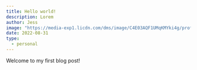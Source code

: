 ```yaml
---
title: Hello world!
description: Lorem
author: Jess
image: "https://media-exp1.licdn.com/dms/image/C4E03AQF1UMqKMYki4g/profile-displayphoto-shrink_400_400/0/1653816709044?e=1667433600&v=beta&t=BcUkDCIke0aHc2mAwuoTiEqtkCDDtI6lBooeK7HIAGk"
date: 2022-08-31
type:
  - personal
---
```


Welcome to my first blog post!
